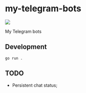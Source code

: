 # my-telegram-bots

![](https://img.shields.io/circleci/build/github/wbsnail/my-telegram-bots/main)

My Telegram bots

## Development

```shell
go run .
```

## TODO

- Persistent chat status;
